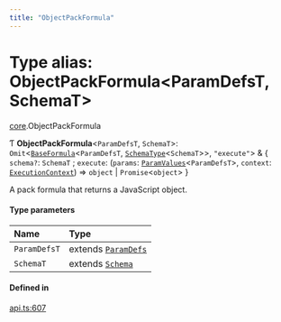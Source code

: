 ```yaml
---
title: "ObjectPackFormula"
---
```

# Type alias: ObjectPackFormula<ParamDefsT, SchemaT\>

[core](../modules/core.md).ObjectPackFormula

Ƭ **ObjectPackFormula**<`ParamDefsT`, `SchemaT`\>: `Omit`<[`BaseFormula`](core.BaseFormula.md)<`ParamDefsT`, [`SchemaType`](core.SchemaType.md)<`SchemaT`\>\>, ``"execute"``\> & { `schema?`: `SchemaT` ; `execute`: (`params`: [`ParamValues`](core.ParamValues.md)<`ParamDefsT`\>, `context`: [`ExecutionContext`](../interfaces/core.ExecutionContext.md)) => `object` \| `Promise`<`object`\>  }

A pack formula that returns a JavaScript object.

#### Type parameters

| Name | Type |
| :------ | :------ |
| `ParamDefsT` | extends [`ParamDefs`](core.ParamDefs.md) |
| `SchemaT` | extends [`Schema`](core.Schema.md) |

#### Defined in

[api.ts:607](https://github.com/coda/packs-sdk/blob/main/api.ts#L607)
